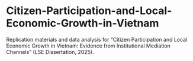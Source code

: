 # Citizen-Participation-and-Local-Economic-Growth-in-Vietnam
Replication materials and data analysis for “Citizen Participation and Local Economic Growth in Vietnam: Evidence from Institutional Mediation Channels” (LSE Dissertation, 2025).
